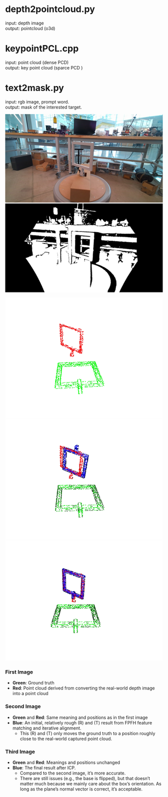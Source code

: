 # depth2pointcloud.py 
input: depth image \
output: pointcloud (o3d) 

# keypointPCL.cpp
input: point cloud (dense PCD) \
output: key point cloud (sparce PCD ) 

# text2mask.py 
input: rgb image, prompt word. \
output: mask of the interested target. 



![rgb_image](./media/rgb.png "rgb_iamge")
![depth_image](./media/depth.png "depth_iamge")

![image_1](./media/1.png "first image")
![image_2](./media/2.png "second image")
![image_3](./media/3.png "third image")

### First Image
- **Green**: Ground truth  
- **Red**: Point cloud derived from converting the real-world depth image into a point cloud  

### Second Image
- **Green** and **Red**: Same meaning and positions as in the first image  
- **Blue**: An initial, relatively rough \(R\) and \(T\) result from FPFH feature matching and iterative alignment.  
  - This \(R\) and \(T\) only moves the ground truth to a position roughly close to the real-world captured point cloud.  

### Third Image
- **Green** and **Red**: Meanings and positions unchanged  
- **Blue**: The final result after ICP.  
  - Compared to the second image, it’s more accurate.  
  - There are still issues (e.g., the base is flipped), but that doesn’t matter much because we mainly care about the box’s orientation. As long as the plane’s normal vector is correct, it’s acceptable.
